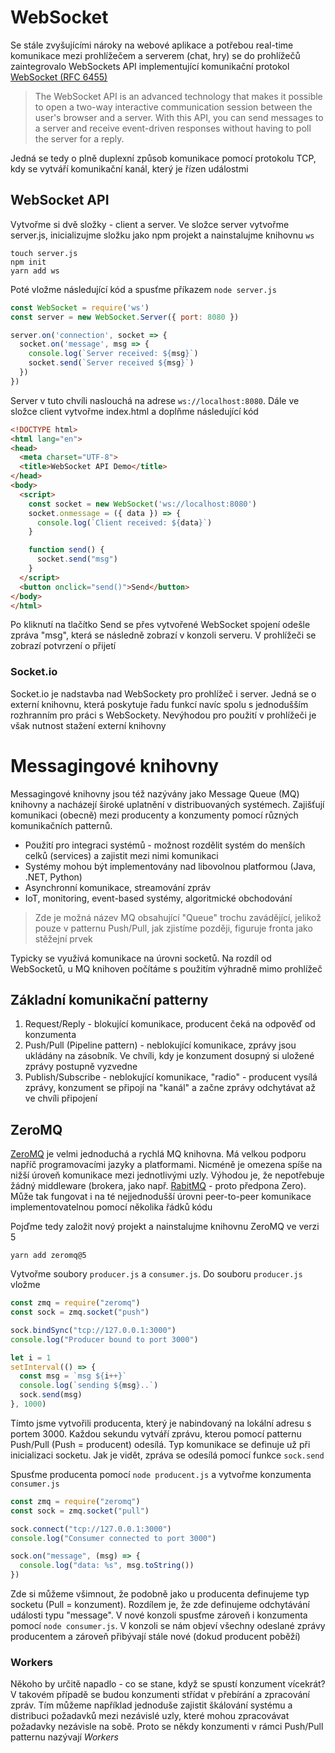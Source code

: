# WebSocket

Se stále zvyšujícími nároky na webové aplikace a potřebou real-time komunikace mezi prohlížečem a serverem (chat, hry) se do prohlížečů zaintegrovalo WebSockets API implementující komunikační protokol [WebSocket (RFC 6455)](https://www.rfc-editor.org/info/rfc6455)

> The WebSocket API is an advanced technology that makes it possible to open a two-way interactive communication session between the user's browser and a server. With this API, you can send messages to a server and receive event-driven responses without having to poll the server for a reply.

Jedná se tedy o plně duplexní způsob komunikace pomocí protokolu TCP, kdy se vytváří komunikační kanál, který je řízen událostmi

## WebSocket API

Vytvořme si dvě složky - client a server. Ve složce server vytvořme server.js, inicializujme složku jako npm projekt a nainstalujme knihovnu `ws`

```
touch server.js
npm init
yarn add ws
```

Poté vložme následující kód a spusťme příkazem `node server.js`

```javascript
const WebSocket = require('ws')
const server = new WebSocket.Server({ port: 8080 })

server.on('connection', socket => {
  socket.on('message', msg => {
    console.log(`Server received: ${msg}`)
    socket.send(`Server received ${msg}`)
  })
})
```

Server v tuto chvíli naslouchá na adrese `ws://localhost:8080`. Dále ve složce client vytvořme index.html a doplňme následující kód

```html
<!DOCTYPE html>
<html lang="en">
<head>
  <meta charset="UTF-8">
  <title>WebSocket API Demo</title>
</head>
<body>
  <script>
    const socket = new WebSocket('ws://localhost:8080')
    socket.onmessage = ({ data }) => {
      console.log(`Client received: ${data}`)
    }

    function send() {
      socket.send("msg")
    }
  </script>
  <button onclick="send()">Send</button>
</body>
</html>
```

Po kliknutí na tlačítko Send se přes vytvořené WebSocket spojení odešle zpráva "msg", která se následně zobrazí v konzoli serveru. V prohlížeči se zobrazí potvrzení o přijetí

### Socket.io

Socket.io je nadstavba nad WebSockety pro prohlížeč i server. Jedná se o externí knihovnu, která poskytuje řadu funkcí navíc spolu s jednodušším rozhranním pro práci s WebSockety. Nevýhodou pro použití v prohlížeči je však nutnost stažení externí knihovny 

# Messagingové knihovny

Messagingové knihovny jsou též nazývány jako Message Queue (MQ) knihovny a nacházejí široké uplatnění v distribuovaných systémech. Zajišťují komunikaci (obecně) mezi producenty a konzumenty pomocí různých komunikačních patternů.

* Použití pro integraci systémů - možnost rozdělit systém do menších celků (services) a zajistit mezi nimi komunikaci
* Systémy mohou být implementovány nad libovolnou platformou (Java, .NET, Python)
* Asynchronní komunikace, streamování zpráv
* IoT, monitoring, event-based systémy, algoritmické obchodování

> Zde je možná název MQ obsahující "Queue" trochu zavádějící, jelikož pouze v patternu Push/Pull, jak zjistíme později, figuruje fronta jako stěžejní prvek

Typicky se využívá komunikace na úrovni socketů. Na rozdíl od WebSocketů, u MQ knihoven počítáme s použitím výhradně mimo prohlížeč

## Základní komunikační patterny

1. Request/Reply - blokující komunikace, producent čeká na odpověď od konzumenta
2. Push/Pull (Pipeline pattern) - neblokující komunikace, zprávy jsou ukládány na zásobník. Ve chvíli, kdy je konzument dosupný si uložené zprávy postupně vyzvedne
3. Publish/Subscribe - neblokující komunikace, "radio" - producent vysílá zprávy, konzument se připojí na "kanál" a začne zprávy odchytávat až ve chvíli připojení

## ZeroMQ

[ZeroMQ](https://zeromq.org/) je velmi jednoduchá a rychlá MQ knihovna. Má velkou podporu napříč programovacími jazyky a platformami. Nicméně je omezena spíše na nižší úroveň komunikace mezi jednotlivými uzly. Výhodou je, že nepotřebuje žádný middleware (brokera, jako např. [RabitMQ](https://www.rabbitmq.com/) - proto předpona Zero). Může tak fungovat i na té nejjednodušší úrovni peer-to-peer komunikace implementovatelnou pomocí několika řádků kódu

Pojďme tedy založit nový projekt a nainstalujme knihovnu ZeroMQ ve verzi 5

```
yarn add zeromq@5
```

Vytvořme soubory `producer.js` a `consumer.js`. Do souboru `producer.js` vložme

```js
const zmq = require("zeromq")
const sock = zmq.socket("push")

sock.bindSync("tcp://127.0.0.1:3000")
console.log("Producer bound to port 3000")

let i = 1
setInterval(() => {
  const msg = `msg ${i++}`
  console.log(`sending ${msg}..`)
  sock.send(msg)
}, 1000)
```

Tímto jsme vytvořili producenta, který je nabindovaný na lokální adresu s portem 3000. Každou sekundu vytváří zprávu, kterou pomocí patternu Push/Pull (Push = producent) odesílá. Typ komunikace se definuje už při inicializaci socketu. Jak je vidět, zpráva se odesílá pomocí funkce `sock.send`

Spusťme producenta pomocí `node producent.js` a vytvořme konzumenta `consumer.js`

```js
const zmq = require("zeromq")
const sock = zmq.socket("pull")

sock.connect("tcp://127.0.0.1:3000")
console.log("Consumer connected to port 3000")

sock.on("message", (msg) => {
  console.log("data: %s", msg.toString())
})
```

Zde si můžeme všimnout, že podobně jako u producenta definujeme typ socketu (Pull = konzument). Rozdílem je, že zde definujeme odchytávání události typu "message". V nové konzoli spusťme zároveň i konzumenta pomocí `node consumer.js`. V konzoli se nám objeví všechny odeslané zprávy producentem a zároveň přibývají stále nové (dokud producent poběží)

### Workers

Někoho by určitě napadlo - co se stane, když se spustí konzument vícekrát? V takovém případě se budou konzumenti střídat v přebírání a zpracování zpráv. Tím můžeme například jednoduše zajistit škálování systému a distribuci požadavků mezi nezávislé uzly, které mohou zpracovávat požadavky nezávisle na sobě. Proto se někdy konzumenti v rámci Push/Pull patternu nazývají *Workers* 




